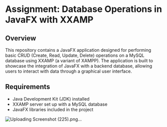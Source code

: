 # Assignment: Database Operations in JavaFX with XXAMP

## Overview

This repository contains a JavaFX application designed for performing basic CRUD (Create, Read, Update, Delete) operations on a MySQL database using XXAMP (a variant of XAMPP). The application is built to showcase the integration of JavaFX with a backend database, allowing users to interact with data through a graphical user interface.

## Requirements

- Java Development Kit (JDK) installed
- XXAMP server set up with a MySQL database
- JavaFX libraries included in the project

![Uploading Screenshot (225).png…]()
